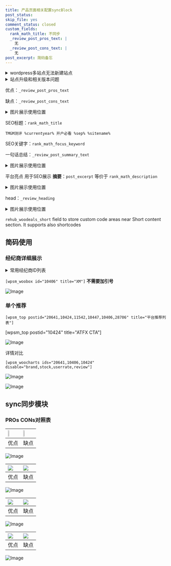 ```yaml
---
title: 产品页面相关配置syncBlock
post_status: 
skip_file: yes
comment_status: closed
custom_fields:
  rank_math_title: 不同步
  _review_post_pros_text: |
    无
  _review_post_cons_text: |
    无
post_excerpt: 简码备忘
---
```

<details><summary>wordpress多站点无法新建站点</summary>

<li>和报错需要清理cookies一样的原因</li>
<li>wp-config.php里面<code>define( 'SUBDOMAIN_INSTALL', false );//子域名安装</code></li>
<li>新建子站点是用<code>define( 'SUBDOMAIN_INSTALL', true);//子域名安装</code> 完成以后，改成<code>false</code></li>
</details>

<details><summary>站点升级和相关版本问题</summary>

<p>wordpress：5.9.9
woocommerce：7.5.1
出现问题的地方：主题选项里面>><strong>Product layout >>compact style</strong></p>
<p>如何出现没有用过的字段 导致无法保存。先导出配置 然后进行修改，后面再次恢复即可。</p>
<p>出现部分字段无法显示时，需要返回默认布局后，对产品进行保存就好了。</p>
<p></p>
</details>

优点：`_review_post_pros_text`

缺点：`_review_post_cons_text`

<details><summary>图片展示使用位置</summary>

<img src="https://prod-files-secure.s3.us-west-2.amazonaws.com/39ed1227-6d7d-4570-be36-9ccd4a2c4241/f51d3d83-55d4-4bdf-9604-f37ec77ab556/Untitled.png?X-Amz-Algorithm=AWS4-HMAC-SHA256&X-Amz-Content-Sha256=UNSIGNED-PAYLOAD&X-Amz-Credential=ASIAZI2LB466QKLQMI6C%2F20250222%2Fus-west-2%2Fs3%2Faws4_request&X-Amz-Date=20250222T225522Z&X-Amz-Expires=3600&X-Amz-Security-Token=IQoJb3JpZ2luX2VjEMn%2F%2F%2F%2F%2F%2F%2F%2F%2F%2FwEaCXVzLXdlc3QtMiJIMEYCIQDrHw6hASKKzJB5ZFpBDLZHpJdrCeOBo%2F7lo3rVp2AhjgIhAIIAeaZnH6dhBfcfWptxrj%2FNrAB5Kz4vJCFvzqglzPrcKogECPL%2F%2F%2F%2F%2F%2F%2F%2F%2F%2FwEQABoMNjM3NDIzMTgzODA1IgzIvK%2BD9KfYF2H5tvoq3AMtTHjUKhjkxkFyAbCrWZlrt7gPBS4O139pK1WarGDY6g%2BQKOMLbPaz0qa7XChdj76pE7FwB5BY1F8kXEH2YeLskQ%2BSKqOiseutcxf8b6r0%2BNqIf14kVM5tTSVJfCROreJoz2RQwxS5nB0GlItQJ5t3A9Fp5Qz3JmZPezdOzGvzXy5F0oFHPiUy4nlBpaMfzMdvtRKV2hSYro7pPejckoSKi%2FjQxdlSUp4bn9mh7pvwQOAB%2FOul4Jzk86dKlLbYEVGyGNkLN3O50bMH1s722WUVdWc4mAp5UokHnE05WX2tEccK2dnDgZLEgumzWSXRFx0RXYXw6ZLUPQ%2BO7Rn412dPBdJIOScwFXFr3VknyFsF3%2FnrfZEACCey3Rs2NSPHz%2BoDufUvukhmXbzqB1qj4m1znoQ6UMJypojiakJOmis2V8RAIudmEcMIt8l4jbVxwLS3RELl1KcCRGybURDJiOAUxpfP2QGlL9ATzmU2UFv8aSWL%2B42R1VeNcbTSCPrypcn%2F2hk4xDDf3pca%2F6eIyx2v3S4jwGxYf5eQPlxtcLFLOx%2FC9fNZfykaNCAbbD1A17S7NV83lzHSDyTtTkUKLdo2N48Wq6E9FZ%2F3jou9%2Bk%2Ff2ecNritSVnD%2BYcPsyzCkjei9BjqkAZYf%2Bqgpl7uV8hXOM6%2FSYPdBznIEehgcul3EdFIcpdRbYY5WaVEer%2BgDyR%2Bh%2BDiGuu%2FQGKgxz4gEdMGEXZ2Yez%2BXIxURTKY8G9CqktQT%2BhXvWl9sqUJaGUoqMqcqItBhey4TJsTUxsXktEaTKRV9qI5j%2FYcG5HDHdohgsno0vPBPvOXxIvGyKg2meslDb88Lurvaj081dyg9%2BNfEq63hNH9ZshAi&X-Amz-Signature=1bff31e45d94404ad705fc5e857a42b81f94b7c7f8a4a8cf7308007d6e11591c&X-Amz-SignedHeaders=host&x-id=GetObject" alt="Image">
</details>

SEO标题：`rank_math_title`

`TMGM测评 %currentyear% 开户必看 %sep% %sitename%`

SEO关键字：`rank_math_focus_keyword`

一句话总结：`_review_post_summary_text`

<details><summary>图片展示使用位置</summary>

<img src="https://prod-files-secure.s3.us-west-2.amazonaws.com/39ed1227-6d7d-4570-be36-9ccd4a2c4241/4b96a922-296c-4f4e-8630-d1c870cbce01/Untitled.png?X-Amz-Algorithm=AWS4-HMAC-SHA256&X-Amz-Content-Sha256=UNSIGNED-PAYLOAD&X-Amz-Credential=ASIAZI2LB466UWYMLV7K%2F20250222%2Fus-west-2%2Fs3%2Faws4_request&X-Amz-Date=20250222T225523Z&X-Amz-Expires=3600&X-Amz-Security-Token=IQoJb3JpZ2luX2VjEMr%2F%2F%2F%2F%2F%2F%2F%2F%2F%2FwEaCXVzLXdlc3QtMiJHMEUCIQC6JVDcn72r1PVSp0mLcNFrRZJ%2BKkMYE5IHQH09%2FTVPbQIgdAsO3W1hofAAc4nmY4y1UeCwVzyV%2FegEasQePR7Xvb8qiAQI8v%2F%2F%2F%2F%2F%2F%2F%2F%2F%2FARAAGgw2Mzc0MjMxODM4MDUiDOmnWC51qei5SEE%2BmSrcA6pKH17R1uVFzBwvr7Qb%2FA5WQJE4kUt5i8pjpvPEgOBOIQaYBNlmClczHiF5T1C8D2Z4O9MtBZVPjjoGfDivZ4P2AW1XavnNhj9Zv%2BvzFkRpVzJwEKMO1j%2FqlyHvlgkR1zV2rTXqZzxj8xAMaWaLE3ZVnQCTX4bzjFbhaS82UXKOZixGkU6oBF42ZdncFyfoZaC1trTEy2zpmcTSL9WnD3J2p7Q3oa1rK6fQ7i8TMKxugtgWsRgEKbmljiXzl%2Bj7FyppIfTfaiapWmUl%2Fr4AYG27w1i0ZGH91AQaC9VnOaQrSz1v%2FM%2FA%2BW7irEKgowoqGVMJFqmB4kDZ1JBGAEjZtQiZzBY4i9zjjU%2BLyED1SzD%2BWIkYm4UuSsgm2Upi8zfpMnusYYYWd%2FReqzORRkKRn7KjElmo1098Io8qvSQLIuIstm8fuQod%2ByV5252FUUeMXuTuNNo8ENPpl4ctpseXTKjnH639UcHZtXf1SkyPt%2FF21su5um7WgiJNtI8kSi%2FWm4j8c9NAmYlxT2bw%2FAFBdLejRmlFayKP4ersI2ucN4BkKzQKkuyAQyVH52e8nzMiURC84caj9EnVAVT40ZW1%2BETTBVtbqAMJnmhJk%2BcfNjMEdiU5DvVx67UTDufLMPON6L0GOqUBg5Pig7Y7%2BXGmQV1jUkyJDM5cz5DCgcRXf5IqU2za4K24pOSGmIz%2F4CmQAFx4w0bbjmuOU8b3v2TGa25VhECIiPgeqk13jtPxRJrA9WmErOo0maa4DvTgChh5Vjv6qXV%2BndajDqktGQ803ObJd%2By8sBRnCdBoZp4g0QDEUj3dH6F2c62XkojNpz9oQ1Cbr%2BX%2BzM4yqNZOxl79%2FYYMS78d3R8t7HOf&X-Amz-Signature=1c138015974bd4604cc9f36b91c64b395c667411c6e7bb9a4c8961e548a92a6c&X-Amz-SignedHeaders=host&x-id=GetObject" alt="Image">
</details>

平台亮点 用于SEO展示 **摘要**：`post_excerpt`  等价于 `rank_math_description`

<details><summary>图片展示使用位置</summary>

<img src="https://prod-files-secure.s3.us-west-2.amazonaws.com/39ed1227-6d7d-4570-be36-9ccd4a2c4241/1ee11f63-b60a-4dfe-a7a7-d58ff23b5d88/Untitled.png?X-Amz-Algorithm=AWS4-HMAC-SHA256&X-Amz-Content-Sha256=UNSIGNED-PAYLOAD&X-Amz-Credential=ASIAZI2LB466U6EWPLH3%2F20250222%2Fus-west-2%2Fs3%2Faws4_request&X-Amz-Date=20250222T225523Z&X-Amz-Expires=3600&X-Amz-Security-Token=IQoJb3JpZ2luX2VjEM%2F%2F%2F%2F%2F%2F%2F%2F%2F%2F%2FwEaCXVzLXdlc3QtMiJGMEQCIHxuu0Mr%2BexpIgkyv3Jum1uOCfJE4ZLg6h2Nd1noy%2BkOAiBrvEMpFwMpURpjDi%2BySR7DXjMN%2F0ZGgDUlYQpOy4iZgCqIBAj4%2F%2F%2F%2F%2F%2F%2F%2F%2F%2F8BEAAaDDYzNzQyMzE4MzgwNSIMekHuZ9SZ%2FU%2Fhu1adKtwDQh2cfCwaO8IseO%2B76z%2BFlBMEwXzmsaiTcfNB8T%2FvwPquKFNUUmfJ8YLXGdUBTToasZ5vQiM94uZRxisD6Ul7xYa3eQrxnS9lpx31iBcAZG48BerHBLwCiu5Fip2LR3GBB0iJVElsOmjmO1X4qjicZBK6P6AKLZWsOCqtzPs0anYOlHqgebQpU2DJlqWnWVS5Pv8GzxKhH75DXgMGtYbEC8NiwxZu0UfDDTiyAg2Ngu7DkuETc82VMLcwFj%2FzlgsYznVWuhwGVfP76uBB5HAZCZN82MZ%2Bu6OYZixrEZjhmjFJmTb1jEBJFJAzfIYm5eK1H32ieiUc%2BEFBiS7Ur2Z1qj%2F2U10lfUEyoAsW6IwJE%2Bzl9EHzMx8lJlL7mWq4og7JkOiwAF6XPH%2Fd9o%2Fb9R0XSrGXFN9p2NQCjUbcNRMAB3NPsaSTy4ib%2FwOw%2Be8UBdWq%2BtXB4CK0V4WguRoTZP9oCzu%2BGTqayqptWqa%2FeolDtqelr83VB6OSc3CPYlSoex6%2Fva%2FzIf7cF0i1eOkQxcXqXhSRH3mOhllDTW4Qy5gezv55bJ97dEmBwRKycDrhMdLx44tilG237op53rUFRDog%2F16qnsylh2LRyeJZ9LVfPH%2FuBoF4fLJjvzjfElsw4KDpvQY6pgFQuk7af0TepD7AVwXmIBIY78oeWHZDBWVtTsn%2FiHQi1z49OE8cKNZoL5TsEbgTvMGZs5bOdHiCz3jDCtBy7j%2FotuyOjFmVFhHem6nO3V6efK3t13b1n9qScaR%2BTeJ5%2Bklny2uLOcr%2BiChodtnHMpqcADXC0MIfjn6%2Fr7wYPCqPMacCcZBA%2B59FYxXOiF4kpqVRh%2F3nufS5sjS%2FE2ExUhcMVA8vHw%2B1&X-Amz-Signature=0f606e8f8972fb0719da8c254674d2383b7c6d61353ff720c22e054ac489f0a8&X-Amz-SignedHeaders=host&x-id=GetObject" alt="Image">
<img src="https://prod-files-secure.s3.us-west-2.amazonaws.com/39ed1227-6d7d-4570-be36-9ccd4a2c4241/ad4118b5-78d8-4fbe-801e-3b29b5d99c01/Untitled.png?X-Amz-Algorithm=AWS4-HMAC-SHA256&X-Amz-Content-Sha256=UNSIGNED-PAYLOAD&X-Amz-Credential=ASIAZI2LB466U6EWPLH3%2F20250222%2Fus-west-2%2Fs3%2Faws4_request&X-Amz-Date=20250222T225523Z&X-Amz-Expires=3600&X-Amz-Security-Token=IQoJb3JpZ2luX2VjEM%2F%2F%2F%2F%2F%2F%2F%2F%2F%2F%2FwEaCXVzLXdlc3QtMiJGMEQCIHxuu0Mr%2BexpIgkyv3Jum1uOCfJE4ZLg6h2Nd1noy%2BkOAiBrvEMpFwMpURpjDi%2BySR7DXjMN%2F0ZGgDUlYQpOy4iZgCqIBAj4%2F%2F%2F%2F%2F%2F%2F%2F%2F%2F8BEAAaDDYzNzQyMzE4MzgwNSIMekHuZ9SZ%2FU%2Fhu1adKtwDQh2cfCwaO8IseO%2B76z%2BFlBMEwXzmsaiTcfNB8T%2FvwPquKFNUUmfJ8YLXGdUBTToasZ5vQiM94uZRxisD6Ul7xYa3eQrxnS9lpx31iBcAZG48BerHBLwCiu5Fip2LR3GBB0iJVElsOmjmO1X4qjicZBK6P6AKLZWsOCqtzPs0anYOlHqgebQpU2DJlqWnWVS5Pv8GzxKhH75DXgMGtYbEC8NiwxZu0UfDDTiyAg2Ngu7DkuETc82VMLcwFj%2FzlgsYznVWuhwGVfP76uBB5HAZCZN82MZ%2Bu6OYZixrEZjhmjFJmTb1jEBJFJAzfIYm5eK1H32ieiUc%2BEFBiS7Ur2Z1qj%2F2U10lfUEyoAsW6IwJE%2Bzl9EHzMx8lJlL7mWq4og7JkOiwAF6XPH%2Fd9o%2Fb9R0XSrGXFN9p2NQCjUbcNRMAB3NPsaSTy4ib%2FwOw%2Be8UBdWq%2BtXB4CK0V4WguRoTZP9oCzu%2BGTqayqptWqa%2FeolDtqelr83VB6OSc3CPYlSoex6%2Fva%2FzIf7cF0i1eOkQxcXqXhSRH3mOhllDTW4Qy5gezv55bJ97dEmBwRKycDrhMdLx44tilG237op53rUFRDog%2F16qnsylh2LRyeJZ9LVfPH%2FuBoF4fLJjvzjfElsw4KDpvQY6pgFQuk7af0TepD7AVwXmIBIY78oeWHZDBWVtTsn%2FiHQi1z49OE8cKNZoL5TsEbgTvMGZs5bOdHiCz3jDCtBy7j%2FotuyOjFmVFhHem6nO3V6efK3t13b1n9qScaR%2BTeJ5%2Bklny2uLOcr%2BiChodtnHMpqcADXC0MIfjn6%2Fr7wYPCqPMacCcZBA%2B59FYxXOiF4kpqVRh%2F3nufS5sjS%2FE2ExUhcMVA8vHw%2B1&X-Amz-Signature=14f9004f73a89a7c1f8db993dea7aef2d4049c36d85dabdfd0fa9e4500222053&X-Amz-SignedHeaders=host&x-id=GetObject" alt="Image">
<img src="https://prod-files-secure.s3.us-west-2.amazonaws.com/39ed1227-6d7d-4570-be36-9ccd4a2c4241/a38cf7c9-a79c-4b64-9e94-13589fe0758b/Untitled.png?X-Amz-Algorithm=AWS4-HMAC-SHA256&X-Amz-Content-Sha256=UNSIGNED-PAYLOAD&X-Amz-Credential=ASIAZI2LB466U6EWPLH3%2F20250222%2Fus-west-2%2Fs3%2Faws4_request&X-Amz-Date=20250222T225523Z&X-Amz-Expires=3600&X-Amz-Security-Token=IQoJb3JpZ2luX2VjEM%2F%2F%2F%2F%2F%2F%2F%2F%2F%2F%2FwEaCXVzLXdlc3QtMiJGMEQCIHxuu0Mr%2BexpIgkyv3Jum1uOCfJE4ZLg6h2Nd1noy%2BkOAiBrvEMpFwMpURpjDi%2BySR7DXjMN%2F0ZGgDUlYQpOy4iZgCqIBAj4%2F%2F%2F%2F%2F%2F%2F%2F%2F%2F8BEAAaDDYzNzQyMzE4MzgwNSIMekHuZ9SZ%2FU%2Fhu1adKtwDQh2cfCwaO8IseO%2B76z%2BFlBMEwXzmsaiTcfNB8T%2FvwPquKFNUUmfJ8YLXGdUBTToasZ5vQiM94uZRxisD6Ul7xYa3eQrxnS9lpx31iBcAZG48BerHBLwCiu5Fip2LR3GBB0iJVElsOmjmO1X4qjicZBK6P6AKLZWsOCqtzPs0anYOlHqgebQpU2DJlqWnWVS5Pv8GzxKhH75DXgMGtYbEC8NiwxZu0UfDDTiyAg2Ngu7DkuETc82VMLcwFj%2FzlgsYznVWuhwGVfP76uBB5HAZCZN82MZ%2Bu6OYZixrEZjhmjFJmTb1jEBJFJAzfIYm5eK1H32ieiUc%2BEFBiS7Ur2Z1qj%2F2U10lfUEyoAsW6IwJE%2Bzl9EHzMx8lJlL7mWq4og7JkOiwAF6XPH%2Fd9o%2Fb9R0XSrGXFN9p2NQCjUbcNRMAB3NPsaSTy4ib%2FwOw%2Be8UBdWq%2BtXB4CK0V4WguRoTZP9oCzu%2BGTqayqptWqa%2FeolDtqelr83VB6OSc3CPYlSoex6%2Fva%2FzIf7cF0i1eOkQxcXqXhSRH3mOhllDTW4Qy5gezv55bJ97dEmBwRKycDrhMdLx44tilG237op53rUFRDog%2F16qnsylh2LRyeJZ9LVfPH%2FuBoF4fLJjvzjfElsw4KDpvQY6pgFQuk7af0TepD7AVwXmIBIY78oeWHZDBWVtTsn%2FiHQi1z49OE8cKNZoL5TsEbgTvMGZs5bOdHiCz3jDCtBy7j%2FotuyOjFmVFhHem6nO3V6efK3t13b1n9qScaR%2BTeJ5%2Bklny2uLOcr%2BiChodtnHMpqcADXC0MIfjn6%2Fr7wYPCqPMacCcZBA%2B59FYxXOiF4kpqVRh%2F3nufS5sjS%2FE2ExUhcMVA8vHw%2B1&X-Amz-Signature=b50155efed4a1f6029e071849c55fb18d313f3146fa0b41302247b9c4bb277df&X-Amz-SignedHeaders=host&x-id=GetObject" alt="Image">
<img src="https://prod-files-secure.s3.us-west-2.amazonaws.com/39ed1227-6d7d-4570-be36-9ccd4a2c4241/7da6fc1e-d2ac-42ae-8c75-cb5749aa18f6/Untitled.png?X-Amz-Algorithm=AWS4-HMAC-SHA256&X-Amz-Content-Sha256=UNSIGNED-PAYLOAD&X-Amz-Credential=ASIAZI2LB466U6EWPLH3%2F20250222%2Fus-west-2%2Fs3%2Faws4_request&X-Amz-Date=20250222T225523Z&X-Amz-Expires=3600&X-Amz-Security-Token=IQoJb3JpZ2luX2VjEM%2F%2F%2F%2F%2F%2F%2F%2F%2F%2F%2FwEaCXVzLXdlc3QtMiJGMEQCIHxuu0Mr%2BexpIgkyv3Jum1uOCfJE4ZLg6h2Nd1noy%2BkOAiBrvEMpFwMpURpjDi%2BySR7DXjMN%2F0ZGgDUlYQpOy4iZgCqIBAj4%2F%2F%2F%2F%2F%2F%2F%2F%2F%2F8BEAAaDDYzNzQyMzE4MzgwNSIMekHuZ9SZ%2FU%2Fhu1adKtwDQh2cfCwaO8IseO%2B76z%2BFlBMEwXzmsaiTcfNB8T%2FvwPquKFNUUmfJ8YLXGdUBTToasZ5vQiM94uZRxisD6Ul7xYa3eQrxnS9lpx31iBcAZG48BerHBLwCiu5Fip2LR3GBB0iJVElsOmjmO1X4qjicZBK6P6AKLZWsOCqtzPs0anYOlHqgebQpU2DJlqWnWVS5Pv8GzxKhH75DXgMGtYbEC8NiwxZu0UfDDTiyAg2Ngu7DkuETc82VMLcwFj%2FzlgsYznVWuhwGVfP76uBB5HAZCZN82MZ%2Bu6OYZixrEZjhmjFJmTb1jEBJFJAzfIYm5eK1H32ieiUc%2BEFBiS7Ur2Z1qj%2F2U10lfUEyoAsW6IwJE%2Bzl9EHzMx8lJlL7mWq4og7JkOiwAF6XPH%2Fd9o%2Fb9R0XSrGXFN9p2NQCjUbcNRMAB3NPsaSTy4ib%2FwOw%2Be8UBdWq%2BtXB4CK0V4WguRoTZP9oCzu%2BGTqayqptWqa%2FeolDtqelr83VB6OSc3CPYlSoex6%2Fva%2FzIf7cF0i1eOkQxcXqXhSRH3mOhllDTW4Qy5gezv55bJ97dEmBwRKycDrhMdLx44tilG237op53rUFRDog%2F16qnsylh2LRyeJZ9LVfPH%2FuBoF4fLJjvzjfElsw4KDpvQY6pgFQuk7af0TepD7AVwXmIBIY78oeWHZDBWVtTsn%2FiHQi1z49OE8cKNZoL5TsEbgTvMGZs5bOdHiCz3jDCtBy7j%2FotuyOjFmVFhHem6nO3V6efK3t13b1n9qScaR%2BTeJ5%2Bklny2uLOcr%2BiChodtnHMpqcADXC0MIfjn6%2Fr7wYPCqPMacCcZBA%2B59FYxXOiF4kpqVRh%2F3nufS5sjS%2FE2ExUhcMVA8vHw%2B1&X-Amz-Signature=dafdd719483862ce90b9f8e32d9b71d98b4b99a965028c73cffccf351571f51c&X-Amz-SignedHeaders=host&x-id=GetObject" alt="Image">
<img src="https://prod-files-secure.s3.us-west-2.amazonaws.com/39ed1227-6d7d-4570-be36-9ccd4a2c4241/7e97f40a-eaee-47f5-b2f9-475f96808fa7/Untitled.png?X-Amz-Algorithm=AWS4-HMAC-SHA256&X-Amz-Content-Sha256=UNSIGNED-PAYLOAD&X-Amz-Credential=ASIAZI2LB466U6EWPLH3%2F20250222%2Fus-west-2%2Fs3%2Faws4_request&X-Amz-Date=20250222T225523Z&X-Amz-Expires=3600&X-Amz-Security-Token=IQoJb3JpZ2luX2VjEM%2F%2F%2F%2F%2F%2F%2F%2F%2F%2F%2FwEaCXVzLXdlc3QtMiJGMEQCIHxuu0Mr%2BexpIgkyv3Jum1uOCfJE4ZLg6h2Nd1noy%2BkOAiBrvEMpFwMpURpjDi%2BySR7DXjMN%2F0ZGgDUlYQpOy4iZgCqIBAj4%2F%2F%2F%2F%2F%2F%2F%2F%2F%2F8BEAAaDDYzNzQyMzE4MzgwNSIMekHuZ9SZ%2FU%2Fhu1adKtwDQh2cfCwaO8IseO%2B76z%2BFlBMEwXzmsaiTcfNB8T%2FvwPquKFNUUmfJ8YLXGdUBTToasZ5vQiM94uZRxisD6Ul7xYa3eQrxnS9lpx31iBcAZG48BerHBLwCiu5Fip2LR3GBB0iJVElsOmjmO1X4qjicZBK6P6AKLZWsOCqtzPs0anYOlHqgebQpU2DJlqWnWVS5Pv8GzxKhH75DXgMGtYbEC8NiwxZu0UfDDTiyAg2Ngu7DkuETc82VMLcwFj%2FzlgsYznVWuhwGVfP76uBB5HAZCZN82MZ%2Bu6OYZixrEZjhmjFJmTb1jEBJFJAzfIYm5eK1H32ieiUc%2BEFBiS7Ur2Z1qj%2F2U10lfUEyoAsW6IwJE%2Bzl9EHzMx8lJlL7mWq4og7JkOiwAF6XPH%2Fd9o%2Fb9R0XSrGXFN9p2NQCjUbcNRMAB3NPsaSTy4ib%2FwOw%2Be8UBdWq%2BtXB4CK0V4WguRoTZP9oCzu%2BGTqayqptWqa%2FeolDtqelr83VB6OSc3CPYlSoex6%2Fva%2FzIf7cF0i1eOkQxcXqXhSRH3mOhllDTW4Qy5gezv55bJ97dEmBwRKycDrhMdLx44tilG237op53rUFRDog%2F16qnsylh2LRyeJZ9LVfPH%2FuBoF4fLJjvzjfElsw4KDpvQY6pgFQuk7af0TepD7AVwXmIBIY78oeWHZDBWVtTsn%2FiHQi1z49OE8cKNZoL5TsEbgTvMGZs5bOdHiCz3jDCtBy7j%2FotuyOjFmVFhHem6nO3V6efK3t13b1n9qScaR%2BTeJ5%2Bklny2uLOcr%2BiChodtnHMpqcADXC0MIfjn6%2Fr7wYPCqPMacCcZBA%2B59FYxXOiF4kpqVRh%2F3nufS5sjS%2FE2ExUhcMVA8vHw%2B1&X-Amz-Signature=dbef0b2c8188f5df578333b433eb8c087a19c85b75bc0642049113a9b1a3677a&X-Amz-SignedHeaders=host&x-id=GetObject" alt="Image">
</details>

head：`_review_heading`

<details><summary>图片展示使用位置</summary>

<img src="https://prod-files-secure.s3.us-west-2.amazonaws.com/39ed1227-6d7d-4570-be36-9ccd4a2c4241/3a4650ad-9887-415c-889a-edd51fa54f27/Untitled.png?X-Amz-Algorithm=AWS4-HMAC-SHA256&X-Amz-Content-Sha256=UNSIGNED-PAYLOAD&X-Amz-Credential=ASIAZI2LB4662CDPTDCF%2F20250222%2Fus-west-2%2Fs3%2Faws4_request&X-Amz-Date=20250222T225524Z&X-Amz-Expires=3600&X-Amz-Security-Token=IQoJb3JpZ2luX2VjEM%2F%2F%2F%2F%2F%2F%2F%2F%2F%2F%2FwEaCXVzLXdlc3QtMiJHMEUCIEZCyGz4el7tMa0bN3PopOqtfjQ1G8usMajb81PauAmfAiEAnzHbsq0GNFN6079Yi0lEIojAWeWA2n9AOeGoUE6yQxwqiAQI%2BP%2F%2F%2F%2F%2F%2F%2F%2F%2F%2FARAAGgw2Mzc0MjMxODM4MDUiDOLhJAPU464ZKfn7QyrcA0b9ciINLxKxFSbFUi3aOK1gXGTR3ILGdiEjUHLYMNdQAIGvrx21RMxElu2YrodBzQtVl6Qxjj299ug%2BQTbW%2B9cxI0oRkIHpczbur9i18GCmzcdfiMxZjgRXiFVRpfyS67wceN4LsSWgE4%2B4%2F6PrtnAZBsEmQIDPw5S3AADM4BSlzuNhIUPIaz4Rj11I5gpsY2juY8zm9C%2BI3rjFjSsDXCUNDxJT2Pz%2FYDnEfMwUtoXuS91zJui%2BLHbWBZ5vHnmlIKOnIq%2BfG6ANqLykETd%2FUTbVbCzddGAWa5Y76AQFKP4pwSa6eH15DB274EbmlxgtgOlbNVx4wW7K%2Bmb4M19qUc2JTulHSYEW4oh3ge3oPttIbdJYS6e%2F5pPwq7Er0ogMQ6%2F8oFOCGDavNe5NmebGXzl3k9jNVbNbSVNsA5rUOxLjbz18IuEADlDZsKePjNqXow9%2BY2kHkoTldR1RTcmX2FbB6EBgH0fX0H7r0uI%2Bqr4ZVUzfho3G6A0Vk3eLOv37MXsZj%2BJymOMxn7iDmBHxT0LsNMjwMRplrCZi4Jkzp3grfZA7nplMa1vVBm6sL1sp5IsBgOze%2BdqwdIUrccI0dow6wnRUts2vzgzfvpxDOdiOC8qsjhradUwn1gByMIql6b0GOqUBEJ34T9z1VXsiaH%2BQdR6V3c2ZvkUeRzthcRBYaw58tgMZnazqldMiJg3JmVNlIh%2BU7I80JuZIqDrP1uk0p9%2BlC7HA2StHr9E7rcolukyUywQiH2CXKxdvejpoxbottOkrdcoWIWpWTWrzuXnQ3m7DXcCuLrL8pUC2QJjSL5xVQTSFiOEO7OnCZwMx%2FSgF1Oq%2FuiKSg20SXOafJYYHaRMfiRPiVkYo&X-Amz-Signature=be5ec6d7f787e79dea7d6f2fefda55d73eadf9fff76a4da0069bdcd45ed0c642&X-Amz-SignedHeaders=host&x-id=GetObject" alt="Image">
</details>

`rehub_woodeals_short`	field to store custom code areas near Short content section. It supports also shortcodes



## 简码使用

### 经纪商详细展示

<details><summary>常用经纪商ID列表</summary>

<pre><code class="php">嘉盛 ===> 20641  [wpsm_woobox id="20641" title="嘉盛"]
易信easymarkets ===> 11542  [wpsm_woobox id="11542" title="易信easymarkets"]
ATFX外汇 ===> 10424  [wpsm_woobox id="10424" title="ATFX"]
XM ===> 10406  [wpsm_woobox id="10406" title="XM"]
TMGM ===> 29622  [wpsm_woobox id="29622" title="TMGM"]
HYCM ===> 10447  [wpsm_woobox id="10447" title="HYCM"]
fpmarkets澳福外汇 ===> 20639  [wpsm_woobox id="20639" title="fpmarkets澳福外汇"]</code></pre>
</details>

`[wpsm_woobox id="10406" title="XM"]` **不需要加引号**

![Image](https://prod-files-secure.s3.us-west-2.amazonaws.com/39ed1227-6d7d-4570-be36-9ccd4a2c4241/4f898f9d-0fa7-4e43-acd3-ac6bc7be575a/Untitled.png?X-Amz-Algorithm=AWS4-HMAC-SHA256&X-Amz-Content-Sha256=UNSIGNED-PAYLOAD&X-Amz-Credential=ASIAZI2LB466363IVNXY%2F20250222%2Fus-west-2%2Fs3%2Faws4_request&X-Amz-Date=20250222T225521Z&X-Amz-Expires=3600&X-Amz-Security-Token=IQoJb3JpZ2luX2VjEMn%2F%2F%2F%2F%2F%2F%2F%2F%2F%2FwEaCXVzLXdlc3QtMiJIMEYCIQDgKNnvIf8RaqBeK9q3TOe8ryJdE4X4BX8DZgEEdt3%2F4QIhAOWQiqSvsJmU30tlWQbYXTjhzEUk%2BkqUImJ9dlonIOFVKogECPL%2F%2F%2F%2F%2F%2F%2F%2F%2F%2FwEQABoMNjM3NDIzMTgzODA1IgxWCQ7N8ql%2B5U9tjk8q3APXswT9zYRHs5PhzAgg4zlZccJGr7GYIj51jMUoc6XjDj2dnj4prx1quY8Nwe%2FCzPqp5b%2FjX0oGQxcgY0ZxuODOPSGriXqPUN339TMy%2FyWrNBTaBNiU5JOjzW%2B4PaxCoGyHpvIeiHApJXehgHOU2K7O29wNgxpZ5JDtmHu0VWmiarBAmoKxrmJNZwNa8Py6oBgsYPktz8EUjRxVO4B2bRZF5EK%2BQcuHi%2BD0t6LMLoU%2BQPLqS0tK0xMAMt5ZNHmr6nsH0f8gZw3R2TfM21P%2FatAzKw2lWafAODAz6rt%2FaA%2By3cQgqFiUYB9c1jfTxQWrMRSZ3rT1AEamw%2F41GdTIpnXTP9H8gL7nEahfaXQ8o%2F6z%2Bt6EMAq54FWdKL7MobKkG9uIZHlmzg%2BV0iFgUuL%2FAp39AxJ5wJqiZ8200sh909RieJZuQocvwBvGzkIpnDkTlm7QdEOtWvICE3Mkqlk%2BQPPAp2hsiskSgpnZAo%2FgSleS%2F8nsz3D26q3WU%2B%2FgGmPo6JfQWRwP1xJ0XQXLDONKGQDoNEsTA6zBO5kMr6f%2Fd0k5C6milqP%2BOuEQmbC8M5eAFJsQIg9OPQOHG%2Bk0HJAaUeOLsPND3jDQmWPn%2Fj67mUmlVibz9ckUVkY9BAwYpDCxi%2Bi9BjqkARqkCGVLsw9pBbZqByll4tq7aPV9ODSuyNCgsuMCLWs9OELWUHxfGrzccE73VOBXLNu1DjhnFfRNbTWis%2BkIz3u9gWz0urKT9%2Bw%2Fml270D%2BFA6eZjPqDokU%2FSL8qM0tWoK%2BA8w%2ByYewNFKwXwFFHRtWxzKsqjvR%2FLWEFIS08DTRqJmf43mO5EqB9POe403NdNhLT6y%2BL9n7piIMPvDzRvXV2CBOG&X-Amz-Signature=05e87d6b782dafadf2d55e6faf2e778ece51defdbde6abc679a85a57607860dc&X-Amz-SignedHeaders=host&x-id=GetObject)

### 单个推荐
`[wpsm_top postid="20641,10424,11542,10447,10406,28706" title="平台推荐列表"]`

[wpsm_top postid="10424" title="ATFX CTA"]

![Image](https://prod-files-secure.s3.us-west-2.amazonaws.com/39ed1227-6d7d-4570-be36-9ccd4a2c4241/5ac620dc-51a8-48b6-b55d-91f47299193c/Untitled.png?X-Amz-Algorithm=AWS4-HMAC-SHA256&X-Amz-Content-Sha256=UNSIGNED-PAYLOAD&X-Amz-Credential=ASIAZI2LB466363IVNXY%2F20250222%2Fus-west-2%2Fs3%2Faws4_request&X-Amz-Date=20250222T225521Z&X-Amz-Expires=3600&X-Amz-Security-Token=IQoJb3JpZ2luX2VjEMn%2F%2F%2F%2F%2F%2F%2F%2F%2F%2FwEaCXVzLXdlc3QtMiJIMEYCIQDgKNnvIf8RaqBeK9q3TOe8ryJdE4X4BX8DZgEEdt3%2F4QIhAOWQiqSvsJmU30tlWQbYXTjhzEUk%2BkqUImJ9dlonIOFVKogECPL%2F%2F%2F%2F%2F%2F%2F%2F%2F%2FwEQABoMNjM3NDIzMTgzODA1IgxWCQ7N8ql%2B5U9tjk8q3APXswT9zYRHs5PhzAgg4zlZccJGr7GYIj51jMUoc6XjDj2dnj4prx1quY8Nwe%2FCzPqp5b%2FjX0oGQxcgY0ZxuODOPSGriXqPUN339TMy%2FyWrNBTaBNiU5JOjzW%2B4PaxCoGyHpvIeiHApJXehgHOU2K7O29wNgxpZ5JDtmHu0VWmiarBAmoKxrmJNZwNa8Py6oBgsYPktz8EUjRxVO4B2bRZF5EK%2BQcuHi%2BD0t6LMLoU%2BQPLqS0tK0xMAMt5ZNHmr6nsH0f8gZw3R2TfM21P%2FatAzKw2lWafAODAz6rt%2FaA%2By3cQgqFiUYB9c1jfTxQWrMRSZ3rT1AEamw%2F41GdTIpnXTP9H8gL7nEahfaXQ8o%2F6z%2Bt6EMAq54FWdKL7MobKkG9uIZHlmzg%2BV0iFgUuL%2FAp39AxJ5wJqiZ8200sh909RieJZuQocvwBvGzkIpnDkTlm7QdEOtWvICE3Mkqlk%2BQPPAp2hsiskSgpnZAo%2FgSleS%2F8nsz3D26q3WU%2B%2FgGmPo6JfQWRwP1xJ0XQXLDONKGQDoNEsTA6zBO5kMr6f%2Fd0k5C6milqP%2BOuEQmbC8M5eAFJsQIg9OPQOHG%2Bk0HJAaUeOLsPND3jDQmWPn%2Fj67mUmlVibz9ckUVkY9BAwYpDCxi%2Bi9BjqkARqkCGVLsw9pBbZqByll4tq7aPV9ODSuyNCgsuMCLWs9OELWUHxfGrzccE73VOBXLNu1DjhnFfRNbTWis%2BkIz3u9gWz0urKT9%2Bw%2Fml270D%2BFA6eZjPqDokU%2FSL8qM0tWoK%2BA8w%2ByYewNFKwXwFFHRtWxzKsqjvR%2FLWEFIS08DTRqJmf43mO5EqB9POe403NdNhLT6y%2BL9n7piIMPvDzRvXV2CBOG&X-Amz-Signature=a50e8540be3228914c03f04568e1781587ea8172e396e1ad4a1555fb2f2a05c2&X-Amz-SignedHeaders=host&x-id=GetObject)

详情对比

`[wpsm_woocharts ids="20641,10406,10424" disable="brand,stock,userrate,review"]`

![Image](https://prod-files-secure.s3.us-west-2.amazonaws.com/39ed1227-6d7d-4570-be36-9ccd4a2c4241/bf3ba45f-b9f3-4295-8aef-b4a495fd25f4/Untitled.png?X-Amz-Algorithm=AWS4-HMAC-SHA256&X-Amz-Content-Sha256=UNSIGNED-PAYLOAD&X-Amz-Credential=ASIAZI2LB466363IVNXY%2F20250222%2Fus-west-2%2Fs3%2Faws4_request&X-Amz-Date=20250222T225521Z&X-Amz-Expires=3600&X-Amz-Security-Token=IQoJb3JpZ2luX2VjEMn%2F%2F%2F%2F%2F%2F%2F%2F%2F%2FwEaCXVzLXdlc3QtMiJIMEYCIQDgKNnvIf8RaqBeK9q3TOe8ryJdE4X4BX8DZgEEdt3%2F4QIhAOWQiqSvsJmU30tlWQbYXTjhzEUk%2BkqUImJ9dlonIOFVKogECPL%2F%2F%2F%2F%2F%2F%2F%2F%2F%2FwEQABoMNjM3NDIzMTgzODA1IgxWCQ7N8ql%2B5U9tjk8q3APXswT9zYRHs5PhzAgg4zlZccJGr7GYIj51jMUoc6XjDj2dnj4prx1quY8Nwe%2FCzPqp5b%2FjX0oGQxcgY0ZxuODOPSGriXqPUN339TMy%2FyWrNBTaBNiU5JOjzW%2B4PaxCoGyHpvIeiHApJXehgHOU2K7O29wNgxpZ5JDtmHu0VWmiarBAmoKxrmJNZwNa8Py6oBgsYPktz8EUjRxVO4B2bRZF5EK%2BQcuHi%2BD0t6LMLoU%2BQPLqS0tK0xMAMt5ZNHmr6nsH0f8gZw3R2TfM21P%2FatAzKw2lWafAODAz6rt%2FaA%2By3cQgqFiUYB9c1jfTxQWrMRSZ3rT1AEamw%2F41GdTIpnXTP9H8gL7nEahfaXQ8o%2F6z%2Bt6EMAq54FWdKL7MobKkG9uIZHlmzg%2BV0iFgUuL%2FAp39AxJ5wJqiZ8200sh909RieJZuQocvwBvGzkIpnDkTlm7QdEOtWvICE3Mkqlk%2BQPPAp2hsiskSgpnZAo%2FgSleS%2F8nsz3D26q3WU%2B%2FgGmPo6JfQWRwP1xJ0XQXLDONKGQDoNEsTA6zBO5kMr6f%2Fd0k5C6milqP%2BOuEQmbC8M5eAFJsQIg9OPQOHG%2Bk0HJAaUeOLsPND3jDQmWPn%2Fj67mUmlVibz9ckUVkY9BAwYpDCxi%2Bi9BjqkARqkCGVLsw9pBbZqByll4tq7aPV9ODSuyNCgsuMCLWs9OELWUHxfGrzccE73VOBXLNu1DjhnFfRNbTWis%2BkIz3u9gWz0urKT9%2Bw%2Fml270D%2BFA6eZjPqDokU%2FSL8qM0tWoK%2BA8w%2ByYewNFKwXwFFHRtWxzKsqjvR%2FLWEFIS08DTRqJmf43mO5EqB9POe403NdNhLT6y%2BL9n7piIMPvDzRvXV2CBOG&X-Amz-Signature=634a7f8006c103b0a2bbbf32bc49d9e4903753b6955e7b3c9a8c4f94e0d5bc9b&X-Amz-SignedHeaders=host&x-id=GetObject)

![Image](https://prod-files-secure.s3.us-west-2.amazonaws.com/39ed1227-6d7d-4570-be36-9ccd4a2c4241/30bc56ef-f383-4b48-9768-2ebc9e436ec0/Untitled.png?X-Amz-Algorithm=AWS4-HMAC-SHA256&X-Amz-Content-Sha256=UNSIGNED-PAYLOAD&X-Amz-Credential=ASIAZI2LB466363IVNXY%2F20250222%2Fus-west-2%2Fs3%2Faws4_request&X-Amz-Date=20250222T225521Z&X-Amz-Expires=3600&X-Amz-Security-Token=IQoJb3JpZ2luX2VjEMn%2F%2F%2F%2F%2F%2F%2F%2F%2F%2FwEaCXVzLXdlc3QtMiJIMEYCIQDgKNnvIf8RaqBeK9q3TOe8ryJdE4X4BX8DZgEEdt3%2F4QIhAOWQiqSvsJmU30tlWQbYXTjhzEUk%2BkqUImJ9dlonIOFVKogECPL%2F%2F%2F%2F%2F%2F%2F%2F%2F%2FwEQABoMNjM3NDIzMTgzODA1IgxWCQ7N8ql%2B5U9tjk8q3APXswT9zYRHs5PhzAgg4zlZccJGr7GYIj51jMUoc6XjDj2dnj4prx1quY8Nwe%2FCzPqp5b%2FjX0oGQxcgY0ZxuODOPSGriXqPUN339TMy%2FyWrNBTaBNiU5JOjzW%2B4PaxCoGyHpvIeiHApJXehgHOU2K7O29wNgxpZ5JDtmHu0VWmiarBAmoKxrmJNZwNa8Py6oBgsYPktz8EUjRxVO4B2bRZF5EK%2BQcuHi%2BD0t6LMLoU%2BQPLqS0tK0xMAMt5ZNHmr6nsH0f8gZw3R2TfM21P%2FatAzKw2lWafAODAz6rt%2FaA%2By3cQgqFiUYB9c1jfTxQWrMRSZ3rT1AEamw%2F41GdTIpnXTP9H8gL7nEahfaXQ8o%2F6z%2Bt6EMAq54FWdKL7MobKkG9uIZHlmzg%2BV0iFgUuL%2FAp39AxJ5wJqiZ8200sh909RieJZuQocvwBvGzkIpnDkTlm7QdEOtWvICE3Mkqlk%2BQPPAp2hsiskSgpnZAo%2FgSleS%2F8nsz3D26q3WU%2B%2FgGmPo6JfQWRwP1xJ0XQXLDONKGQDoNEsTA6zBO5kMr6f%2Fd0k5C6milqP%2BOuEQmbC8M5eAFJsQIg9OPQOHG%2Bk0HJAaUeOLsPND3jDQmWPn%2Fj67mUmlVibz9ckUVkY9BAwYpDCxi%2Bi9BjqkARqkCGVLsw9pBbZqByll4tq7aPV9ODSuyNCgsuMCLWs9OELWUHxfGrzccE73VOBXLNu1DjhnFfRNbTWis%2BkIz3u9gWz0urKT9%2Bw%2Fml270D%2BFA6eZjPqDokU%2FSL8qM0tWoK%2BA8w%2ByYewNFKwXwFFHRtWxzKsqjvR%2FLWEFIS08DTRqJmf43mO5EqB9POe403NdNhLT6y%2BL9n7piIMPvDzRvXV2CBOG&X-Amz-Signature=f2b7c7b3942e14360985de53a698bfe9ac76db5f0643e382e12e5922601c8eea&X-Amz-SignedHeaders=host&x-id=GetObject)

## sync同步模块

### PROs CONs对照表

| <img src="https://cdn.ifttt.fun/gh/jarlin8/OSS@main/icons/customize/pros.svg" height="auto" width="37.3%"> | <img src="https://cdn.ifttt.fun/gh/jarlin8/OSS@main/icons/customize/cons.svg" height="auto" width="28.8%"> |
| :--- | :--- |
| 优点 | 缺点 |

![Image](https://prod-files-secure.s3.us-west-2.amazonaws.com/39ed1227-6d7d-4570-be36-9ccd4a2c4241/8742b755-dfb5-4004-9a5f-d6e561664bd8/Untitled.png?X-Amz-Algorithm=AWS4-HMAC-SHA256&X-Amz-Content-Sha256=UNSIGNED-PAYLOAD&X-Amz-Credential=ASIAZI2LB466363IVNXY%2F20250222%2Fus-west-2%2Fs3%2Faws4_request&X-Amz-Date=20250222T225521Z&X-Amz-Expires=3600&X-Amz-Security-Token=IQoJb3JpZ2luX2VjEMn%2F%2F%2F%2F%2F%2F%2F%2F%2F%2FwEaCXVzLXdlc3QtMiJIMEYCIQDgKNnvIf8RaqBeK9q3TOe8ryJdE4X4BX8DZgEEdt3%2F4QIhAOWQiqSvsJmU30tlWQbYXTjhzEUk%2BkqUImJ9dlonIOFVKogECPL%2F%2F%2F%2F%2F%2F%2F%2F%2F%2FwEQABoMNjM3NDIzMTgzODA1IgxWCQ7N8ql%2B5U9tjk8q3APXswT9zYRHs5PhzAgg4zlZccJGr7GYIj51jMUoc6XjDj2dnj4prx1quY8Nwe%2FCzPqp5b%2FjX0oGQxcgY0ZxuODOPSGriXqPUN339TMy%2FyWrNBTaBNiU5JOjzW%2B4PaxCoGyHpvIeiHApJXehgHOU2K7O29wNgxpZ5JDtmHu0VWmiarBAmoKxrmJNZwNa8Py6oBgsYPktz8EUjRxVO4B2bRZF5EK%2BQcuHi%2BD0t6LMLoU%2BQPLqS0tK0xMAMt5ZNHmr6nsH0f8gZw3R2TfM21P%2FatAzKw2lWafAODAz6rt%2FaA%2By3cQgqFiUYB9c1jfTxQWrMRSZ3rT1AEamw%2F41GdTIpnXTP9H8gL7nEahfaXQ8o%2F6z%2Bt6EMAq54FWdKL7MobKkG9uIZHlmzg%2BV0iFgUuL%2FAp39AxJ5wJqiZ8200sh909RieJZuQocvwBvGzkIpnDkTlm7QdEOtWvICE3Mkqlk%2BQPPAp2hsiskSgpnZAo%2FgSleS%2F8nsz3D26q3WU%2B%2FgGmPo6JfQWRwP1xJ0XQXLDONKGQDoNEsTA6zBO5kMr6f%2Fd0k5C6milqP%2BOuEQmbC8M5eAFJsQIg9OPQOHG%2Bk0HJAaUeOLsPND3jDQmWPn%2Fj67mUmlVibz9ckUVkY9BAwYpDCxi%2Bi9BjqkARqkCGVLsw9pBbZqByll4tq7aPV9ODSuyNCgsuMCLWs9OELWUHxfGrzccE73VOBXLNu1DjhnFfRNbTWis%2BkIz3u9gWz0urKT9%2Bw%2Fml270D%2BFA6eZjPqDokU%2FSL8qM0tWoK%2BA8w%2ByYewNFKwXwFFHRtWxzKsqjvR%2FLWEFIS08DTRqJmf43mO5EqB9POe403NdNhLT6y%2BL9n7piIMPvDzRvXV2CBOG&X-Amz-Signature=8ecfb7e149bf9538e172456a04060e63f18eb6ffeaa46215329b6a694b87e19b&X-Amz-SignedHeaders=host&x-id=GetObject)

| <img src="https://cdn.ifttt.fun/gh/jarlin8/OSS@main/icons/customize/pros1.svg" height="auto"> | <img src="https://cdn.ifttt.fun/gh/jarlin8/OSS@main/icons/customize/cons1.svg" height="auto"> |
| :--- | :--- |
| 优点 | 缺点 |

![Image](https://prod-files-secure.s3.us-west-2.amazonaws.com/39ed1227-6d7d-4570-be36-9ccd4a2c4241/806358f8-c9c4-4e17-bb35-c6c76a5397a5/Untitled.png?X-Amz-Algorithm=AWS4-HMAC-SHA256&X-Amz-Content-Sha256=UNSIGNED-PAYLOAD&X-Amz-Credential=ASIAZI2LB466363IVNXY%2F20250222%2Fus-west-2%2Fs3%2Faws4_request&X-Amz-Date=20250222T225521Z&X-Amz-Expires=3600&X-Amz-Security-Token=IQoJb3JpZ2luX2VjEMn%2F%2F%2F%2F%2F%2F%2F%2F%2F%2FwEaCXVzLXdlc3QtMiJIMEYCIQDgKNnvIf8RaqBeK9q3TOe8ryJdE4X4BX8DZgEEdt3%2F4QIhAOWQiqSvsJmU30tlWQbYXTjhzEUk%2BkqUImJ9dlonIOFVKogECPL%2F%2F%2F%2F%2F%2F%2F%2F%2F%2FwEQABoMNjM3NDIzMTgzODA1IgxWCQ7N8ql%2B5U9tjk8q3APXswT9zYRHs5PhzAgg4zlZccJGr7GYIj51jMUoc6XjDj2dnj4prx1quY8Nwe%2FCzPqp5b%2FjX0oGQxcgY0ZxuODOPSGriXqPUN339TMy%2FyWrNBTaBNiU5JOjzW%2B4PaxCoGyHpvIeiHApJXehgHOU2K7O29wNgxpZ5JDtmHu0VWmiarBAmoKxrmJNZwNa8Py6oBgsYPktz8EUjRxVO4B2bRZF5EK%2BQcuHi%2BD0t6LMLoU%2BQPLqS0tK0xMAMt5ZNHmr6nsH0f8gZw3R2TfM21P%2FatAzKw2lWafAODAz6rt%2FaA%2By3cQgqFiUYB9c1jfTxQWrMRSZ3rT1AEamw%2F41GdTIpnXTP9H8gL7nEahfaXQ8o%2F6z%2Bt6EMAq54FWdKL7MobKkG9uIZHlmzg%2BV0iFgUuL%2FAp39AxJ5wJqiZ8200sh909RieJZuQocvwBvGzkIpnDkTlm7QdEOtWvICE3Mkqlk%2BQPPAp2hsiskSgpnZAo%2FgSleS%2F8nsz3D26q3WU%2B%2FgGmPo6JfQWRwP1xJ0XQXLDONKGQDoNEsTA6zBO5kMr6f%2Fd0k5C6milqP%2BOuEQmbC8M5eAFJsQIg9OPQOHG%2Bk0HJAaUeOLsPND3jDQmWPn%2Fj67mUmlVibz9ckUVkY9BAwYpDCxi%2Bi9BjqkARqkCGVLsw9pBbZqByll4tq7aPV9ODSuyNCgsuMCLWs9OELWUHxfGrzccE73VOBXLNu1DjhnFfRNbTWis%2BkIz3u9gWz0urKT9%2Bw%2Fml270D%2BFA6eZjPqDokU%2FSL8qM0tWoK%2BA8w%2ByYewNFKwXwFFHRtWxzKsqjvR%2FLWEFIS08DTRqJmf43mO5EqB9POe403NdNhLT6y%2BL9n7piIMPvDzRvXV2CBOG&X-Amz-Signature=38a194c633cf91b7d7cb8c39ab3357516cf1354151718874166848f7e24294aa&X-Amz-SignedHeaders=host&x-id=GetObject)

| <img src="https://cdn.ifttt.fun/gh/jarlin8/OSS@main/icons/customize/pros2.svg" height="auto"> | <img src="https://cdn.ifttt.fun/gh/jarlin8/OSS@main/icons/customize/cons2.svg" height="auto"> |
| :--- | :--- |
| 优点 | 缺点 |

![Image](https://prod-files-secure.s3.us-west-2.amazonaws.com/39ed1227-6d7d-4570-be36-9ccd4a2c4241/a9245ec9-70dd-4005-b534-0d54315fc5f3/Untitled.png?X-Amz-Algorithm=AWS4-HMAC-SHA256&X-Amz-Content-Sha256=UNSIGNED-PAYLOAD&X-Amz-Credential=ASIAZI2LB466363IVNXY%2F20250222%2Fus-west-2%2Fs3%2Faws4_request&X-Amz-Date=20250222T225521Z&X-Amz-Expires=3600&X-Amz-Security-Token=IQoJb3JpZ2luX2VjEMn%2F%2F%2F%2F%2F%2F%2F%2F%2F%2FwEaCXVzLXdlc3QtMiJIMEYCIQDgKNnvIf8RaqBeK9q3TOe8ryJdE4X4BX8DZgEEdt3%2F4QIhAOWQiqSvsJmU30tlWQbYXTjhzEUk%2BkqUImJ9dlonIOFVKogECPL%2F%2F%2F%2F%2F%2F%2F%2F%2F%2FwEQABoMNjM3NDIzMTgzODA1IgxWCQ7N8ql%2B5U9tjk8q3APXswT9zYRHs5PhzAgg4zlZccJGr7GYIj51jMUoc6XjDj2dnj4prx1quY8Nwe%2FCzPqp5b%2FjX0oGQxcgY0ZxuODOPSGriXqPUN339TMy%2FyWrNBTaBNiU5JOjzW%2B4PaxCoGyHpvIeiHApJXehgHOU2K7O29wNgxpZ5JDtmHu0VWmiarBAmoKxrmJNZwNa8Py6oBgsYPktz8EUjRxVO4B2bRZF5EK%2BQcuHi%2BD0t6LMLoU%2BQPLqS0tK0xMAMt5ZNHmr6nsH0f8gZw3R2TfM21P%2FatAzKw2lWafAODAz6rt%2FaA%2By3cQgqFiUYB9c1jfTxQWrMRSZ3rT1AEamw%2F41GdTIpnXTP9H8gL7nEahfaXQ8o%2F6z%2Bt6EMAq54FWdKL7MobKkG9uIZHlmzg%2BV0iFgUuL%2FAp39AxJ5wJqiZ8200sh909RieJZuQocvwBvGzkIpnDkTlm7QdEOtWvICE3Mkqlk%2BQPPAp2hsiskSgpnZAo%2FgSleS%2F8nsz3D26q3WU%2B%2FgGmPo6JfQWRwP1xJ0XQXLDONKGQDoNEsTA6zBO5kMr6f%2Fd0k5C6milqP%2BOuEQmbC8M5eAFJsQIg9OPQOHG%2Bk0HJAaUeOLsPND3jDQmWPn%2Fj67mUmlVibz9ckUVkY9BAwYpDCxi%2Bi9BjqkARqkCGVLsw9pBbZqByll4tq7aPV9ODSuyNCgsuMCLWs9OELWUHxfGrzccE73VOBXLNu1DjhnFfRNbTWis%2BkIz3u9gWz0urKT9%2Bw%2Fml270D%2BFA6eZjPqDokU%2FSL8qM0tWoK%2BA8w%2ByYewNFKwXwFFHRtWxzKsqjvR%2FLWEFIS08DTRqJmf43mO5EqB9POe403NdNhLT6y%2BL9n7piIMPvDzRvXV2CBOG&X-Amz-Signature=460f01da39e7fdb34c79bb17a02c4f2fbbea20e68ab7c23021bafa0f818f4216&X-Amz-SignedHeaders=host&x-id=GetObject)

| <img src="https://cdn.ifttt.fun/gh/jarlin8/OSS@main/icons/customize/pros3.svg" height="auto"> | <img src="https://cdn.ifttt.fun/gh/jarlin8/OSS@main/icons/customize/cons3.svg" height="auto"> |
| :--- | :--- |
| 优点 | 缺点 |

![Image](https://prod-files-secure.s3.us-west-2.amazonaws.com/39ed1227-6d7d-4570-be36-9ccd4a2c4241/e1e580a2-2e5c-4780-9ff4-19c318fc2284/Untitled.png?X-Amz-Algorithm=AWS4-HMAC-SHA256&X-Amz-Content-Sha256=UNSIGNED-PAYLOAD&X-Amz-Credential=ASIAZI2LB466363IVNXY%2F20250222%2Fus-west-2%2Fs3%2Faws4_request&X-Amz-Date=20250222T225521Z&X-Amz-Expires=3600&X-Amz-Security-Token=IQoJb3JpZ2luX2VjEMn%2F%2F%2F%2F%2F%2F%2F%2F%2F%2FwEaCXVzLXdlc3QtMiJIMEYCIQDgKNnvIf8RaqBeK9q3TOe8ryJdE4X4BX8DZgEEdt3%2F4QIhAOWQiqSvsJmU30tlWQbYXTjhzEUk%2BkqUImJ9dlonIOFVKogECPL%2F%2F%2F%2F%2F%2F%2F%2F%2F%2FwEQABoMNjM3NDIzMTgzODA1IgxWCQ7N8ql%2B5U9tjk8q3APXswT9zYRHs5PhzAgg4zlZccJGr7GYIj51jMUoc6XjDj2dnj4prx1quY8Nwe%2FCzPqp5b%2FjX0oGQxcgY0ZxuODOPSGriXqPUN339TMy%2FyWrNBTaBNiU5JOjzW%2B4PaxCoGyHpvIeiHApJXehgHOU2K7O29wNgxpZ5JDtmHu0VWmiarBAmoKxrmJNZwNa8Py6oBgsYPktz8EUjRxVO4B2bRZF5EK%2BQcuHi%2BD0t6LMLoU%2BQPLqS0tK0xMAMt5ZNHmr6nsH0f8gZw3R2TfM21P%2FatAzKw2lWafAODAz6rt%2FaA%2By3cQgqFiUYB9c1jfTxQWrMRSZ3rT1AEamw%2F41GdTIpnXTP9H8gL7nEahfaXQ8o%2F6z%2Bt6EMAq54FWdKL7MobKkG9uIZHlmzg%2BV0iFgUuL%2FAp39AxJ5wJqiZ8200sh909RieJZuQocvwBvGzkIpnDkTlm7QdEOtWvICE3Mkqlk%2BQPPAp2hsiskSgpnZAo%2FgSleS%2F8nsz3D26q3WU%2B%2FgGmPo6JfQWRwP1xJ0XQXLDONKGQDoNEsTA6zBO5kMr6f%2Fd0k5C6milqP%2BOuEQmbC8M5eAFJsQIg9OPQOHG%2Bk0HJAaUeOLsPND3jDQmWPn%2Fj67mUmlVibz9ckUVkY9BAwYpDCxi%2Bi9BjqkARqkCGVLsw9pBbZqByll4tq7aPV9ODSuyNCgsuMCLWs9OELWUHxfGrzccE73VOBXLNu1DjhnFfRNbTWis%2BkIz3u9gWz0urKT9%2Bw%2Fml270D%2BFA6eZjPqDokU%2FSL8qM0tWoK%2BA8w%2ByYewNFKwXwFFHRtWxzKsqjvR%2FLWEFIS08DTRqJmf43mO5EqB9POe403NdNhLT6y%2BL9n7piIMPvDzRvXV2CBOG&X-Amz-Signature=94c6fe610453442c5575da70128c8f1ae55bad60266a384ed3ce1c418e40108d&X-Amz-SignedHeaders=host&x-id=GetObject)